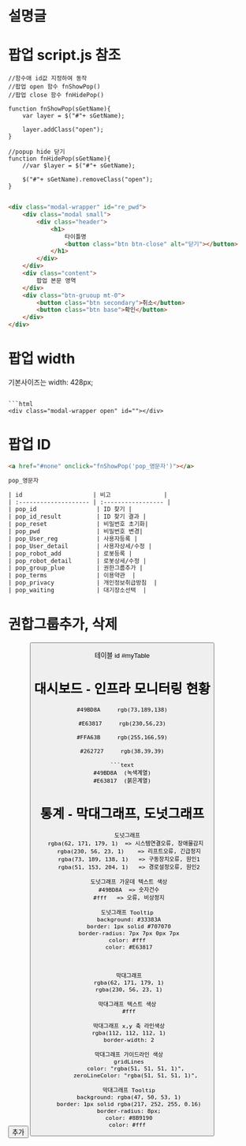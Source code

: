 # 설명글

# 팝업 script.js 참조

```script
//함수애 id값 지정하여 동작
//팝업 open 함수 fnShowPop()
//팝업 close 함수 fnHidePop()

function fnShowPop(sGetName){
    var layer = $("#"+ sGetName);

    layer.addClass("open");
}
    
//popup hide 닫기
function fnHidePop(sGetName){
    //var $layer = $("#"+ sGetName);

    $("#"+ sGetName).removeClass("open");
}
```


```html

<div class="modal-wrapper" id="re_pwd">
    <div class="modal small">
        <div class="header">
            <h1>
                타이틀명
                <button class="btn btn-close" alt="닫기"></button>
            </h1>
        </div>
    </div>
    <div class="content">
        팝업 본문 영역
    </div>
    <div class="btn-gruoup mt-0">
        <button class="btn secondary">취소</button>
        <button class="btn base">확인</button>
    </div>
</div>
```


# 팝업 width

기본사이즈는 width: 428px;
```

```html
<div class="modal-wrapper open" id=""></div>

```


# 팝업 ID

```html
<a href="#none" onclick="fnShowPop('pop_영문자')"></a>  

pop_영문자

| id                    | 비고               |
| :-------------------- | :----------------- |
| pop_id                 | ID 찾기 |
| pop_id_result          | ID 찾기 결과 |
| pop_reset              | 비밀번호 초기화|
| pop_pwd                | 비밀번호 변경|
| pop_User_reg           | 사용자등록 |
| pop_User_detail        | 사용자상세/수정 |
| pop_robot_add          | 로봇등록 |
| pop_robot_detail       | 로봇상세/수정 |
| pop_group_plue         | 권한그룹추가 |
| pop_terms              | 이용약관  |
| pop_privacy            | 개인정보취급방침  |
| pop_waiting            | 대기장소선택  |

```

# 권합그룹추가, 삭제

<button type="button" class="btn btn-add" onclick="rowAdd()">추가</button>
<button class="btn-delete" onclick="rowDel(this);">

테이블 id  #myTable


# 대시보드 - 인프라 모니터링 현황

```color (계량기)
#49BD8A     rgb(73,189,138)

#E63817     rgb(230,56,23)

#FFA63B     rgb(255,166,59)

#262727     rgb(38,39,39)

```text
#49BD8A  (녹색계열)
#E63817  (붉은계열)
```

# 통계 - 막대그래프, 도넛그래프 
```color 
    도넛그래프 
    rgba(62, 171, 179, 1)  => 시스템연결오류, 장애물감지  
    rgba(230, 56, 23, 1)    => 리프트오류, 긴급정지
    rgba(73, 189, 138, 1)   => 구동장치오류, 원인1
    rgba(51, 153, 204, 1)   => 경로설정오류, 원인2

    도넛그래프 가운데 텍스트 색상
    #49BD8A  => 숫자건수
    #fff   => 오류, 비상정지

    도넛그래프 Tooltip 
    background: #33383A
    border: 1px solid #707070
    border-radius: 7px 7px 0px 7px
    color: #fff 
    color: #E63817
    


    막대그래프
    rgba(62, 171, 179, 1)
    rgba(230, 56, 23, 1)

    막대그래프 텍스트 색상 
    #fff

    막대그래프 x,y 축 라인색상
    rgba(112, 112, 112, 1)
    border-width: 2

    막대그래프 가이드라인 색상
    gridLines
        color: "rgba(51, 51, 51, 1)",
        zeroLineColor: "rgba(51, 51, 51, 1)",

    막대그래프 Tooltip
    background: rgba(47, 50, 53, 1)
    border: 1px solid rgba(217, 252, 255, 0.16)
    border-radius: 8px;
    color: #8B9190
    color: #fff 

```
